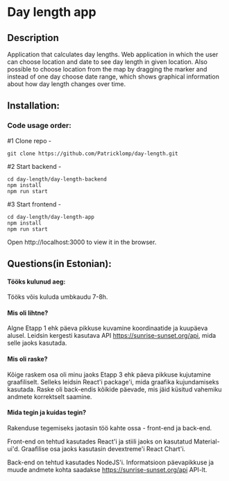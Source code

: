# Day length app
## Description
Application that calculates day lengths. Web application in which the user can choose location and date to see day length in given location. Also possible to choose location from the map by dragging the marker and instead of one day choose date range, which shows graphical information about how day length changes over time.  
## Installation:
### Code usage order:



#1 Clone repo - 
```
git clone https://github.com/Patricklomp/day-length.git
```
#2 Start backend - 
```
cd day-length/day-length-backend
npm install
npm run start
```
#3 Start frontend - 
```
cd day-length/day-length-app
npm install
npm run start
```
Open http://localhost:3000 to view it in the browser.

## Questions(in Estonian):
#### Tööks kulunud aeg:
Tööks võis kuluda umbkaudu 7-8h.  
#### Mis oli lihtne?
Algne Etapp 1 ehk päeva pikkuse kuvamine koordinaatide ja kuupäeva alusel. Leidsin kergesti kasutava API https://sunrise-sunset.org/api, mida selle jaoks kasutada. 
#### Mis oli raske?
Kõige raskem osa oli minu jaoks Etapp 3 ehk päeva pikkuse kujutamine graafiliselt. Selleks leidsin React'i package'i, mida graafika kujundamiseks kasutada. Raske oli back-endis kõikide päevade, mis jäid küsitud vahemiku andmete korrektselt saamine. 
#### Mida tegin ja kuidas tegin?
Rakenduse tegemiseks jaotasin töö kahte ossa - front-end ja back-end. 

Front-end on tehtud kasutades React'i ja stiili jaoks on kasutatud Material-ui'd. Graafilise osa jaoks kasutasin devextreme'i React Chart'i.

Back-end on tehtud kasutades NodeJS'i. Informatsioon päevapikkuse ja muude andmete kohta saadakse https://sunrise-sunset.org/api API-lt.


